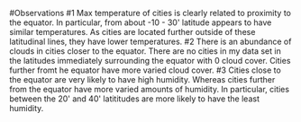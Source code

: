#Observations
#1 Max temperature of cities is clearly related to proximity to the equator. In particular, from about -10 - 30' latitude appears to have similar temperatures. As cities are located further outside of these latitudinal lines, they have lower temperatures.
#2 There is an abundance of clouds in cities closer to the equator. There are no cities in my data set in the latitudes immediately surrounding the equator with 0 cloud cover. Cities further fromt he equator have more varied cloud cover.
#3 Cities close to the equator are very likely to have high humidity. Whereas cities further from the equator have more varied amounts of humidity. In particular, cities between the 20' and 40' latititudes are more likely to have the least humidity. 
